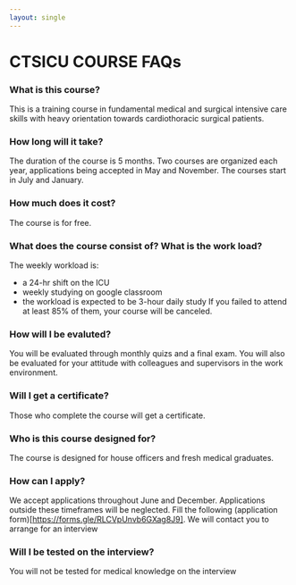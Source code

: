 ```yaml
---
layout: single
---
```



# CTSICU COURSE FAQs

### What is this course?
This is a training course in fundamental medical and surgical intensive care skills with heavy orientation towards cardiothoracic surgical patients.

### How long will it take?
The duration of the course is 5 months.   Two courses are organized each year, applications being accepted in May and November. The courses start in July and January.

### How much does it cost?
The course is for free. 

### What does the course consist of? What is the work load?
The weekly workload is:
- a 24-hr shift on the ICU
- weekly studying on google classroom
- the workload is expected to be 3-hour daily study 
If you failed to attend at least 85% of them, your course will be canceled.

### How will I be evaluted?
You will be evaluated through monthly quizs and a final exam. You will also be evaluated for your attitude with colleagues and supervisors in the work environment.

### Will I get a certificate?
Those who complete the course will get a certificate.

### Who is this course designed for?
The course is designed for house officers and fresh medical graduates.

### How can I apply?
We accept applications throughout June and December.  Applications outside these timeframes will be neglected.
Fill the following (application form)[https://forms.gle/RLCVpUnvb6GXag8J9]. We will contact you to arrange for an interview

### Will I be tested on the interview?
You will not be tested for medical knowledge on the interview
